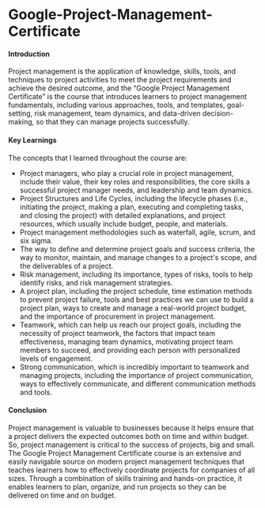 # Google-Project-Management-Certificate
<h4>Introduction</h4>
<p>Project management is the application of knowledge, skills, tools, and techniques to project activities to meet the project requirements and achieve the desired outcome, and the “Google Project Management Certificate” is the course that introduces learners to project management fundamentals, including various approaches, tools, and templates, goal-setting, risk management, team dynamics, and data-driven decision-making, so that they can manage projects successfully.</p>
 
<h4>Key Learnings</h4>
<p>The concepts that I learned throughout the course are:</p>
<p><ul >
<li> Project managers, who play a crucial role in project management, include their value, their key roles and responsibilities, the core skills a successful project manager needs, and leadership and team dynamics.
</li>
<li>Project Structures and Life Cycles, including the lifecycle phases (i.e., initiating the project, making a plan, executing and completing tasks, and closing the project) with detailed explanations, and project resources, which usually include budget, people, and materials.</li>
<li>Project management methodologies such as waterfall, agile, scrum, and six sigma.</li>
<li>The way to define and determine project goals and success criteria, the way to monitor, maintain, and manage changes to a project's scope, and the deliverables of a project.</li>
<li>Risk management, including its importance, types of risks, tools to help identify risks, and risk management strategies.</li>
<li>A project plan, including the project schedule, time estimation methods to prevent project failure, tools and best practices we can use to build a project plan, ways to create and manage a real-world project budget, and the importance of procurement in project management.</li>
<li>Teamwork, which can help us reach our project goals, including the necessity of project teamwork, the factors that impact team effectiveness, managing team dynamics, motivating project team members to succeed, and providing each person with personalized levels of engagement.</li>
<li>Strong communication, which is incredibly important to teamwork and managing projects, including the importance of project communication, ways to effectively communicate, and different communication methods and tools.</li></ul>
<h4>Conclusion</h4>
<p>Project management is valuable to businesses because it helps ensure that a project delivers the expected outcomes both on time and within budget. So, project management is critical to the success of projects, big and small. The Google Project Management Certificate course is an extensive and easily navigable source on modern project management techniques that teaches learners how to effectively coordinate projects for companies of all sizes. Through a combination of skills training and hands-on practice, it enables learners to plan, organize, and run projects so they can be delivered on time and on budget.</p>